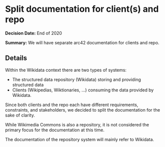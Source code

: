 # Split documentation for client(s) and repo

**Decision Date:** End of 2020

**Summary:** We will have separate arc42 documentation for clients and repo.

## Details

Within the Wikidata context there are two types of systems:

- The structured data repository (Wikidata) storing and providing structured data
- Clients (Wikipedias, Wiktionaries, ...) consuming the data provided by Wikidata.

Since both clients and the repo each have different requirements, constraints, and stakeholders, we decided to split the documentation for the sake of clarity.

While Wikimedia Commons is also a repository, it is not considered the primary focus for the documentation at this time.

The documentation of the repository system will mainly refer to Wikidata.
